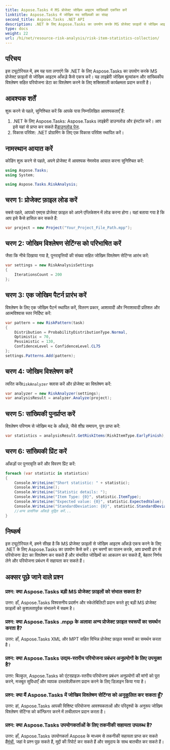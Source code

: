 ```yaml
---
title: Aspose.Tasks में MS प्रोजेक्ट जोखिम आइटम सांख्यिकी एकत्रित करें
linktitle: Aspose.Tasks में जोखिम मद सांख्यिकी का संग्रह
second_title: Aspose.Tasks .NET API
description: .NET के लिए Aspose.Tasks का उपयोग करके MS प्रोजेक्ट फ़ाइलों से जोखिम आइटम आँकड़े एकत्र करना सीखें। अपनी परियोजना प्रबंधन क्षमताओं को बढ़ाएँ।
type: docs
weight: 22
url: /hi/net/resource-risk-analysis/risk-item-statistics-collection/
---
```

## परिचय
इस ट्यूटोरियल में, हम यह पता लगाएंगे कि .NET के लिए Aspose.Tasks का उपयोग करके MS प्रोजेक्ट फ़ाइलों से जोखिम आइटम आँकड़े कैसे एकत्र करें। यह लाइब्रेरी जोखिम मूल्यांकन और सांख्यिकीय विश्लेषण सहित परियोजना डेटा का विश्लेषण करने के लिए शक्तिशाली कार्यक्षमता प्रदान करती है।
## आवश्यक शर्तें
शुरू करने से पहले, सुनिश्चित करें कि आपके पास निम्नलिखित आवश्यकताएँ हैं:
1. .NET के लिए Aspose.Tasks: Aspose.Tasks लाइब्रेरी डाउनलोड और इंस्टॉल करें। आप इसे यहां से प्राप्त कर सकते हैं[डाउनलोड पेज](https://releases.aspose.com/tasks/net/).
2. विकास परिवेश: .NET प्रोग्रामिंग के लिए एक विकास परिवेश स्थापित करें।

## नामस्थान आयात करें
कोडिंग शुरू करने से पहले, अपने प्रोजेक्ट में आवश्यक नेमस्पेस आयात करना सुनिश्चित करें:
```csharp
using Aspose.Tasks;
using System;

using Aspose.Tasks.RiskAnalysis;

```
## चरण 1: प्रोजेक्ट फ़ाइल लोड करें
सबसे पहले, आपको एमएस प्रोजेक्ट फ़ाइल को अपने एप्लिकेशन में लोड करना होगा। यहां बताया गया है कि आप इसे कैसे हासिल कर सकते हैं:
```csharp
var project = new Project("Your_Project_File_Path.mpp");
```
## चरण 2: जोखिम विश्लेषण सेटिंग्स को परिभाषित करें
जैसा कि नीचे दिखाया गया है, पुनरावृत्तियों की संख्या सहित जोखिम विश्लेषण सेटिंग्स आरंभ करें:
```csharp
var settings = new RiskAnalysisSettings
{
    IterationsCount = 200
};
```
## चरण 3: एक जोखिम पैटर्न प्रारंभ करें
विश्लेषण के लिए एक जोखिम पैटर्न स्थापित करें, वितरण प्रकार, आशावादी और निराशावादी प्रतिशत और आत्मविश्वास स्तर निर्दिष्ट करें:
```csharp
var pattern = new RiskPattern(task)
{
    Distribution = ProbabilityDistributionType.Normal,
    Optimistic = 70,
    Pessimistic = 130,
    ConfidenceLevel = ConfidenceLevel.CL75
};
settings.Patterns.Add(pattern);
```
## चरण 4: जोखिम विश्लेषण करें
 त्वरित करें`RiskAnalyzer` क्लास करें और प्रोजेक्ट का विश्लेषण करें:
```csharp
var analyzer = new RiskAnalyzer(settings);
var analysisResult = analyzer.Analyze(project);
```
## चरण 5: सांख्यिकी पुनर्प्राप्त करें
विश्लेषण परिणाम से जोखिम मद के आँकड़े, जैसे शीघ्र समापन, पुनः प्राप्त करें:
```csharp
var statistics = analysisResult.GetRiskItems(RiskItemType.EarlyFinish);
```
## चरण 6: सांख्यिकी प्रिंट करें
आँकड़ों पर पुनरावृति करें और विवरण प्रिंट करें:
```csharp
foreach (var statistic in statistics)
{
    Console.WriteLine("Short statistic: " + statistic);
    Console.WriteLine();
    Console.WriteLine("Statistic details: ");
    Console.WriteLine("Item Type: {0}", statistic.ItemType);
    Console.WriteLine("Expected value: {0}", statistic.ExpectedValue);
    Console.WriteLine("StandardDeviation: {0}", statistic.StandardDeviation);
    //अन्य प्रासंगिक आँकड़े मुद्रित करें...
}
```

## निष्कर्ष
इस ट्यूटोरियल में, हमने सीखा है कि MS प्रोजेक्ट फ़ाइलों से जोखिम आइटम आँकड़े एकत्र करने के लिए .NET के लिए Aspose.Tasks का उपयोग कैसे करें। इन चरणों का पालन करके, आप प्रभावी ढंग से परियोजना डेटा का विश्लेषण कर सकते हैं और संभावित जोखिमों का आकलन कर सकते हैं, बेहतर निर्णय लेने और परियोजना प्रबंधन में सहायता कर सकते हैं।

## अक्सर पूछे जाने वाले प्रश्न
### प्रश्न: क्या Aspose.Tasks बड़ी MS प्रोजेक्ट फ़ाइलों को संभाल सकता है?
उत्तर: हाँ, Aspose.Tasks विश्वसनीय प्रदर्शन और स्केलेबिलिटी प्रदान करते हुए बड़ी MS प्रोजेक्ट फ़ाइलों को कुशलतापूर्वक संभालने में सक्षम है।
### प्रश्न: क्या Aspose.Tasks .mpp के अलावा अन्य प्रोजेक्ट फ़ाइल स्वरूपों का समर्थन करता है?
उत्तर: हाँ, Aspose.Tasks XML और MPT सहित विभिन्न प्रोजेक्ट फ़ाइल स्वरूपों का समर्थन करता है।
### प्रश्न: क्या Aspose.Tasks उद्यम-स्तरीय परियोजना प्रबंधन अनुप्रयोगों के लिए उपयुक्त है?
उत्तर: बिल्कुल, Aspose.Tasks को एंटरप्राइज़-स्तरीय परियोजना प्रबंधन अनुप्रयोगों की मांगों को पूरा करने, मजबूत सुविधाएँ और व्यापक दस्तावेज़ीकरण प्रदान करने के लिए डिज़ाइन किया गया है।
### प्रश्न: क्या मैं Aspose.Tasks में जोखिम विश्लेषण सेटिंग्स को अनुकूलित कर सकता हूँ?
उत्तर: हां, Aspose.Tasks आपकी विशिष्ट परियोजना आवश्यकताओं और परिदृश्यों के अनुरूप जोखिम विश्लेषण सेटिंग्स को कॉन्फ़िगर करने में लचीलापन प्रदान करता है।
### प्रश्न: क्या Aspose.Tasks उपयोगकर्ताओं के लिए तकनीकी सहायता उपलब्ध है?
 उत्तर: हाँ, Aspose.Tasks उपयोगकर्ता Aspose के माध्यम से तकनीकी सहायता प्राप्त कर सकते हैं[मंचों](https://forum.aspose.com/c/tasks/15), जहां वे प्रश्न पूछ सकते हैं, मुद्दों की रिपोर्ट कर सकते हैं और समुदाय के साथ बातचीत कर सकते हैं।